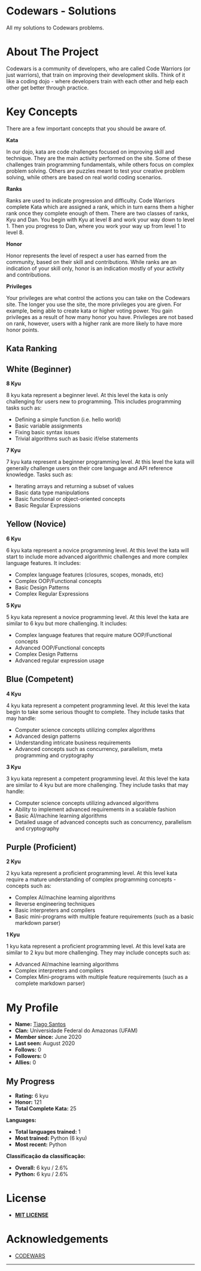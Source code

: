 # Codewars - Solutions
 All my solutions to Codewars problems.



# About The Project


Codewars is a community of developers, who are called Code Warriors (or just warriors), that train on improving their development skills. Think of it like a coding dojo - where developers train with each other and help each other get better through practice.



# Key Concepts
There are a few important concepts that you should be aware of.

**Kata**

In our dojo, kata are code challenges focused on improving skill and technique. They are the main activity performed on the site. Some of these challenges train programming fundamentals, while others focus on complex problem solving. Others are puzzles meant to test your creative problem solving, while others are based on real world coding scenarios.


**Ranks**

Ranks are used to indicate progression and difficulty. Code Warriors complete Kata which are assigned a rank, which in turn earns them a higher rank once they complete enough of them. There are two classes of ranks, Kyu and Dan. You begin with Kyu at level 8 and work your way down to level 1. Then you progress to Dan, where you work your way up from level 1 to level 8.

**Honor**

Honor represents the level of respect a user has earned from the community, based on their skill and contributions. While ranks are an indication of your skill only, honor is an indication mostly of your activity and contributions.

**Privileges**

Your privileges are what control the actions you can take on the Codewars site. The longer you use the site, the more privileges you are given. For example, being able to create kata or higher voting power. You gain privileges as a result of how many honor you have. Privileges are not based on rank, however, users with a higher rank are more likely to have more honor points.



## Kata Ranking


## White (Beginner)


**8 Kyu**

8 kyu kata represent a beginner level. At this level the kata is only challenging for users new to programming. This includes programming tasks such as:

* Defining a simple function (i.e. hello world)
* Basic variable assignments
* Fixing basic syntax issues
* Trivial algorithms such as basic if/else statements


**7 Kyu**

7 kyu kata represent a beginner programming level. At this level the kata will generally challenge users on their core language and API reference knowledge. Tasks such as:

* Iterating arrays and returning a subset of values
* Basic data type manipulations
* Basic functional or object-oriented concepts
* Basic Regular Expressions


## Yellow (Novice)


**6 Kyu**

6 kyu kata represent a novice programming level. At this level the kata will start to include more advanced algorithmic challenges and more complex language features. It includes:

* Complex language features (closures, scopes, monads, etc)
* Complex OOP/Functional concepts
* Basic Design Patterns
* Complex Regular Expressions


**5 Kyu**

5 kyu kata represent a novice programming level. At this level the kata are similar to 6 kyu but more challenging. It includes:

* Complex language features that require mature OOP/Functional concepts
* Advanced OOP/Functional concepts
* Complex Design Patterns
* Advanced regular expression usage


## Blue (Competent)


**4 Kyu**

4 kyu kata represent a competent programming level. At this level the kata begin to take some serious thought to complete. They include tasks that may handle:

* Computer science concepts utilizing complex algorithms
* Advanced design patterns
* Understanding intricate business requirements
* Advanced concepts such as concurrency, parallelism, meta programming and cryptography


**3 Kyu**

3 kyu kata represent a competent programming level. At this level the kata are similar to 4 kyu but are more challenging. They include tasks that may handle:

* Computer science concepts utilizing advanced algorithms
* Ability to implement advanced requirements in a scalable fashion
* Basic AI/machine learning algorithms
* Detailed usage of advanced concepts such as concurrency, parallelism and cryptography


## Purple (Proficient)


**2 Kyu**

2 kyu kata represent a proficient programming level. At this level kata require a mature understanding of complex programming concepts - concepts such as:

* Complex AI/machine learning algorithms
* Reverse engineering techniques
* Basic interpreters and compilers
* Basic mini-programs with multiple feature requirements (such as a basic markdown parser)


**1 Kyu**

1 kyu kata represent a proficient programming level. At this level kata are similar to 2 kyu but more challenging. They may include concepts such as:

* Advanced AI/machine learning algorithms
* Complex interpreters and compilers
* Complex Mini-programs with multiple feature requirements (such as a complete markdown parser)


# My Profile


* **Name:** [Tiago Santos](https://www.codewars.com/users/tiago_santos)
* **Clan:** Universidade Federal do Amazonas (UFAM)
* **Member since:** June 2020
* **Last seen:** August 2020
* **Follows:** 0
* **Followers:** 0
* **Allies:** 0


## My Progress


* **Rating:** 6 kyu
* **Honor:** 121
* **Total Complete Kata:** 25


**Languages:**

* **Total languages trained:** 1
* **Most trained:** Python (6 kyu)
* **Most recent:** Python


**Classificação da classificação:**

* **Overall:** 6 kyu / 2.6%
* **Python:** 6 kyu / 2.6%



# License
* [**MIT LICENSE**](https://opensource.org/licenses/MIT)



# Acknowledgements
* [CODEWARS](https://www.codewars.com/)
---
